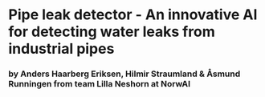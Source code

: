 # Pipe leak detector - An innovative AI for detecting water leaks from industrial pipes
### by Anders Haarberg Eriksen, Hilmir Straumland & Åsmund Runningen from team Lilla Neshorn at NorwAI 

